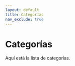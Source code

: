 ```yaml
---
layout: default
title: Categorías
nav_exclude: true
---
```


# Categorías

Aquí está la lista de categorías.
